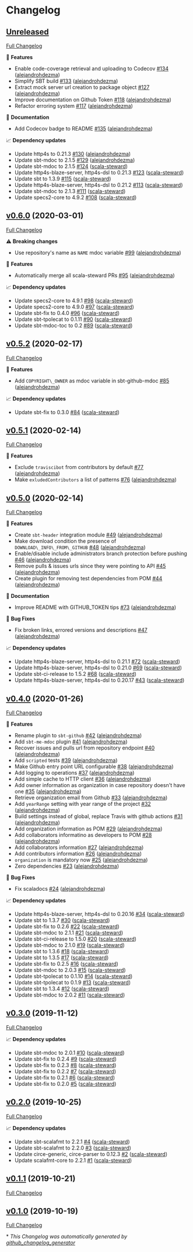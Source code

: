 # Changelog

## [Unreleased](https://github.com/alejandrohdezma/sbt-github/tree/HEAD)

[Full Changelog](https://github.com/alejandrohdezma/sbt-github/compare/v0.6.0...HEAD)

🚀 **Features**

- Enable code-coverage retrieval and uploading to Codecov [\#134](https://github.com/alejandrohdezma/sbt-github/pull/134) ([alejandrohdezma](https://github.com/alejandrohdezma))
- Simplify SBT build [\#133](https://github.com/alejandrohdezma/sbt-github/pull/133) ([alejandrohdezma](https://github.com/alejandrohdezma))
- Extract mock server url creation to package object [\#127](https://github.com/alejandrohdezma/sbt-github/pull/127) ([alejandrohdezma](https://github.com/alejandrohdezma))
- Improve documentation on Github Token [\#118](https://github.com/alejandrohdezma/sbt-github/pull/118) ([alejandrohdezma](https://github.com/alejandrohdezma))
- Refactor erroring system [\#117](https://github.com/alejandrohdezma/sbt-github/pull/117) ([alejandrohdezma](https://github.com/alejandrohdezma))

📘 **Documentation**

- Add Codecov badge to README [\#135](https://github.com/alejandrohdezma/sbt-github/pull/135) ([alejandrohdezma](https://github.com/alejandrohdezma))

📈 **Dependency updates**

- Update http4s to 0.21.3 [\#130](https://github.com/alejandrohdezma/sbt-github/pull/130) ([alejandrohdezma](https://github.com/alejandrohdezma))
- Update sbt-mdoc to 2.1.5 [\#129](https://github.com/alejandrohdezma/sbt-github/pull/129) ([alejandrohdezma](https://github.com/alejandrohdezma))
- Update sbt-mdoc to 2.1.5 [\#124](https://github.com/alejandrohdezma/sbt-github/pull/124) ([scala-steward](https://github.com/scala-steward))
- Update http4s-blaze-server, http4s-dsl to 0.21.3 [\#123](https://github.com/alejandrohdezma/sbt-github/pull/123) ([scala-steward](https://github.com/scala-steward))
- Update sbt to 1.3.9 [\#115](https://github.com/alejandrohdezma/sbt-github/pull/115) ([scala-steward](https://github.com/scala-steward))
- Update http4s-blaze-server, http4s-dsl to 0.21.2 [\#113](https://github.com/alejandrohdezma/sbt-github/pull/113) ([scala-steward](https://github.com/scala-steward))
- Update sbt-mdoc to 2.1.3 [\#111](https://github.com/alejandrohdezma/sbt-github/pull/111) ([scala-steward](https://github.com/scala-steward))
- Update specs2-core to 4.9.2 [\#108](https://github.com/alejandrohdezma/sbt-github/pull/108) ([scala-steward](https://github.com/scala-steward))

## [v0.6.0](https://github.com/alejandrohdezma/sbt-github/tree/v0.6.0) (2020-03-01)

[Full Changelog](https://github.com/alejandrohdezma/sbt-github/compare/v0.5.2...v0.6.0)

⚠️ **Breaking changes**

- Use repository's name as `NAME` mdoc variable [\#99](https://github.com/alejandrohdezma/sbt-github/pull/99) ([alejandrohdezma](https://github.com/alejandrohdezma))

🚀 **Features**

- Automatically merge all scala-steward PRs [\#95](https://github.com/alejandrohdezma/sbt-github/pull/95) ([alejandrohdezma](https://github.com/alejandrohdezma))

📈 **Dependency updates**

- Update specs2-core to 4.9.1 [\#98](https://github.com/alejandrohdezma/sbt-github/pull/98) ([scala-steward](https://github.com/scala-steward))
- Update specs2-core to 4.9.0 [\#97](https://github.com/alejandrohdezma/sbt-github/pull/97) ([scala-steward](https://github.com/scala-steward))
- Update sbt-fix to 0.4.0 [\#96](https://github.com/alejandrohdezma/sbt-github/pull/96) ([scala-steward](https://github.com/scala-steward))
- Update sbt-tpolecat to 0.1.11 [\#90](https://github.com/alejandrohdezma/sbt-github/pull/90) ([scala-steward](https://github.com/scala-steward))
- Update sbt-mdoc-toc to 0.2 [\#89](https://github.com/alejandrohdezma/sbt-github/pull/89) ([scala-steward](https://github.com/scala-steward))

## [v0.5.2](https://github.com/alejandrohdezma/sbt-github/tree/v0.5.2) (2020-02-17)

[Full Changelog](https://github.com/alejandrohdezma/sbt-github/compare/v0.5.1...v0.5.2)

🚀 **Features**

- Add `COPYRIGHT\_OWNER` as mdoc variable in sbt-github-mdoc [\#85](https://github.com/alejandrohdezma/sbt-github/pull/85) ([alejandrohdezma](https://github.com/alejandrohdezma))

📈 **Dependency updates**

- Update sbt-fix to 0.3.0 [\#84](https://github.com/alejandrohdezma/sbt-github/pull/84) ([scala-steward](https://github.com/scala-steward))

## [v0.5.1](https://github.com/alejandrohdezma/sbt-github/tree/v0.5.1) (2020-02-14)

[Full Changelog](https://github.com/alejandrohdezma/sbt-github/compare/v0.5.0...v0.5.1)

🚀 **Features**

- Exclude `traviscibot` from contributors by default [\#77](https://github.com/alejandrohdezma/sbt-github/pull/77) ([alejandrohdezma](https://github.com/alejandrohdezma))
- Make `exludedContributors` a list of patterns [\#76](https://github.com/alejandrohdezma/sbt-github/pull/76) ([alejandrohdezma](https://github.com/alejandrohdezma))

## [v0.5.0](https://github.com/alejandrohdezma/sbt-github/tree/v0.5.0) (2020-02-14)

[Full Changelog](https://github.com/alejandrohdezma/sbt-github/compare/v0.4.0...v0.5.0)

🚀 **Features**

- Create `sbt-header` integration module [\#49](https://github.com/alejandrohdezma/sbt-github/pull/49) ([alejandrohdezma](https://github.com/alejandrohdezma))
- Make download condition the presence of `DOWNLOAD\_INFO\_FROM\_GITHUB` [\#48](https://github.com/alejandrohdezma/sbt-github/pull/48) ([alejandrohdezma](https://github.com/alejandrohdezma))
- Enable/disable include administrators branch protection before pushing [\#46](https://github.com/alejandrohdezma/sbt-github/pull/46) ([alejandrohdezma](https://github.com/alejandrohdezma))
- Remove pulls & issues urls since they were pointing to API [\#45](https://github.com/alejandrohdezma/sbt-github/pull/45) ([alejandrohdezma](https://github.com/alejandrohdezma))
- Create plugin for removing test dependencies from POM [\#44](https://github.com/alejandrohdezma/sbt-github/pull/44) ([alejandrohdezma](https://github.com/alejandrohdezma))

📘 **Documentation**

- Improve README with GITHUB\_TOKEN tips [\#73](https://github.com/alejandrohdezma/sbt-github/pull/73) ([alejandrohdezma](https://github.com/alejandrohdezma))

🐛 **Bug Fixes**

- Fix broken links, errored versions and descriptions [\#47](https://github.com/alejandrohdezma/sbt-github/pull/47) ([alejandrohdezma](https://github.com/alejandrohdezma))

📈 **Dependency updates**

- Update http4s-blaze-server, http4s-dsl to 0.21.1 [\#72](https://github.com/alejandrohdezma/sbt-github/pull/72) ([scala-steward](https://github.com/scala-steward))
- Update http4s-blaze-server, http4s-dsl to 0.21.0 [\#69](https://github.com/alejandrohdezma/sbt-github/pull/69) ([scala-steward](https://github.com/scala-steward))
- Update sbt-ci-release to 1.5.2 [\#68](https://github.com/alejandrohdezma/sbt-github/pull/68) ([scala-steward](https://github.com/scala-steward))
- Update http4s-blaze-server, http4s-dsl to 0.20.17 [\#43](https://github.com/alejandrohdezma/sbt-github/pull/43) ([scala-steward](https://github.com/scala-steward))

## [v0.4.0](https://github.com/alejandrohdezma/sbt-github/tree/v0.4.0) (2020-01-26)

[Full Changelog](https://github.com/alejandrohdezma/sbt-github/compare/v0.3.0...v0.4.0)

🚀 **Features**

- Rename plugin to `sbt-github` [\#42](https://github.com/alejandrohdezma/sbt-github/pull/42) ([alejandrohdezma](https://github.com/alejandrohdezma))
- Add `sbt-me-mdoc` plugin [\#41](https://github.com/alejandrohdezma/sbt-github/pull/41) ([alejandrohdezma](https://github.com/alejandrohdezma))
- Recover issues and pulls url from repository endpoint [\#40](https://github.com/alejandrohdezma/sbt-github/pull/40) ([alejandrohdezma](https://github.com/alejandrohdezma))
- Add `scripted` tests [\#39](https://github.com/alejandrohdezma/sbt-github/pull/39) ([alejandrohdezma](https://github.com/alejandrohdezma))
- Make Github entry point URL configurable [\#38](https://github.com/alejandrohdezma/sbt-github/pull/38) ([alejandrohdezma](https://github.com/alejandrohdezma))
- Add logging to operations [\#37](https://github.com/alejandrohdezma/sbt-github/pull/37) ([alejandrohdezma](https://github.com/alejandrohdezma))
- Add simple cache to HTTP client [\#36](https://github.com/alejandrohdezma/sbt-github/pull/36) ([alejandrohdezma](https://github.com/alejandrohdezma))
- Add owner information as organization in case repository doesn't have one [\#35](https://github.com/alejandrohdezma/sbt-github/pull/35) ([alejandrohdezma](https://github.com/alejandrohdezma))
- Retrieve organization email from Github [\#33](https://github.com/alejandrohdezma/sbt-github/pull/33) ([alejandrohdezma](https://github.com/alejandrohdezma))
- Add `yearRange` setting with year range of the project [\#32](https://github.com/alejandrohdezma/sbt-github/pull/32) ([alejandrohdezma](https://github.com/alejandrohdezma))
- Build settings instead of global, replace Travis with github actions [\#31](https://github.com/alejandrohdezma/sbt-github/pull/31) ([alejandrohdezma](https://github.com/alejandrohdezma))
- Add organization information as POM [\#29](https://github.com/alejandrohdezma/sbt-github/pull/29) ([alejandrohdezma](https://github.com/alejandrohdezma))
- Add collaborators informatino as developers to POM [\#28](https://github.com/alejandrohdezma/sbt-github/pull/28) ([alejandrohdezma](https://github.com/alejandrohdezma))
- Add collaborators information [\#27](https://github.com/alejandrohdezma/sbt-github/pull/27) ([alejandrohdezma](https://github.com/alejandrohdezma))
- Add contributors information [\#26](https://github.com/alejandrohdezma/sbt-github/pull/26) ([alejandrohdezma](https://github.com/alejandrohdezma))
- `organization` is mandatory now [\#25](https://github.com/alejandrohdezma/sbt-github/pull/25) ([alejandrohdezma](https://github.com/alejandrohdezma))
- Zero dependencies [\#23](https://github.com/alejandrohdezma/sbt-github/pull/23) ([alejandrohdezma](https://github.com/alejandrohdezma))

🐛 **Bug Fixes**

- Fix scaladocs [\#24](https://github.com/alejandrohdezma/sbt-github/pull/24) ([alejandrohdezma](https://github.com/alejandrohdezma))

📈 **Dependency updates**

- Update http4s-blaze-server, http4s-dsl to 0.20.16 [\#34](https://github.com/alejandrohdezma/sbt-github/pull/34) ([scala-steward](https://github.com/scala-steward))
- Update sbt to 1.3.7 [\#30](https://github.com/alejandrohdezma/sbt-github/pull/30) ([scala-steward](https://github.com/scala-steward))
- Update sbt-fix to 0.2.6 [\#22](https://github.com/alejandrohdezma/sbt-github/pull/22) ([scala-steward](https://github.com/scala-steward))
- Update sbt-mdoc to 2.1.1 [\#21](https://github.com/alejandrohdezma/sbt-github/pull/21) ([scala-steward](https://github.com/scala-steward))
- Update sbt-ci-release to 1.5.0 [\#20](https://github.com/alejandrohdezma/sbt-github/pull/20) ([scala-steward](https://github.com/scala-steward))
- Update sbt-mdoc to 2.1.0 [\#19](https://github.com/alejandrohdezma/sbt-github/pull/19) ([scala-steward](https://github.com/scala-steward))
- Update sbt to 1.3.6 [\#18](https://github.com/alejandrohdezma/sbt-github/pull/18) ([scala-steward](https://github.com/scala-steward))
- Update sbt to 1.3.5 [\#17](https://github.com/alejandrohdezma/sbt-github/pull/17) ([scala-steward](https://github.com/scala-steward))
- Update sbt-fix to 0.2.5 [\#16](https://github.com/alejandrohdezma/sbt-github/pull/16) ([scala-steward](https://github.com/scala-steward))
- Update sbt-mdoc to 2.0.3 [\#15](https://github.com/alejandrohdezma/sbt-github/pull/15) ([scala-steward](https://github.com/scala-steward))
- Update sbt-tpolecat to 0.1.10 [\#14](https://github.com/alejandrohdezma/sbt-github/pull/14) ([scala-steward](https://github.com/scala-steward))
- Update sbt-tpolecat to 0.1.9 [\#13](https://github.com/alejandrohdezma/sbt-github/pull/13) ([scala-steward](https://github.com/scala-steward))
- Update sbt to 1.3.4 [\#12](https://github.com/alejandrohdezma/sbt-github/pull/12) ([scala-steward](https://github.com/scala-steward))
- Update sbt-mdoc to 2.0.2 [\#11](https://github.com/alejandrohdezma/sbt-github/pull/11) ([scala-steward](https://github.com/scala-steward))

## [v0.3.0](https://github.com/alejandrohdezma/sbt-github/tree/v0.3.0) (2019-11-12)

[Full Changelog](https://github.com/alejandrohdezma/sbt-github/compare/v0.2.0...v0.3.0)

📈 **Dependency updates**

- Update sbt-mdoc to 2.0.1 [\#10](https://github.com/alejandrohdezma/sbt-github/pull/10) ([scala-steward](https://github.com/scala-steward))
- Update sbt-fix to 0.2.4 [\#9](https://github.com/alejandrohdezma/sbt-github/pull/9) ([scala-steward](https://github.com/scala-steward))
- Update sbt-fix to 0.2.3 [\#8](https://github.com/alejandrohdezma/sbt-github/pull/8) ([scala-steward](https://github.com/scala-steward))
- Update sbt-fix to 0.2.2 [\#7](https://github.com/alejandrohdezma/sbt-github/pull/7) ([scala-steward](https://github.com/scala-steward))
- Update sbt-fix to 0.2.1 [\#6](https://github.com/alejandrohdezma/sbt-github/pull/6) ([scala-steward](https://github.com/scala-steward))
- Update sbt-fix to 0.2.0 [\#5](https://github.com/alejandrohdezma/sbt-github/pull/5) ([scala-steward](https://github.com/scala-steward))

## [v0.2.0](https://github.com/alejandrohdezma/sbt-github/tree/v0.2.0) (2019-10-25)

[Full Changelog](https://github.com/alejandrohdezma/sbt-github/compare/v0.1.1...v0.2.0)

📈 **Dependency updates**

- Update sbt-scalafmt to 2.2.1 [\#4](https://github.com/alejandrohdezma/sbt-github/pull/4) ([scala-steward](https://github.com/scala-steward))
- Update sbt-scalafmt to 2.2.0 [\#3](https://github.com/alejandrohdezma/sbt-github/pull/3) ([scala-steward](https://github.com/scala-steward))
- Update circe-generic, circe-parser to 0.12.3 [\#2](https://github.com/alejandrohdezma/sbt-github/pull/2) ([scala-steward](https://github.com/scala-steward))
- Update scalafmt-core to 2.2.1 [\#1](https://github.com/alejandrohdezma/sbt-github/pull/1) ([scala-steward](https://github.com/scala-steward))

## [v0.1.1](https://github.com/alejandrohdezma/sbt-github/tree/v0.1.1) (2019-10-21)

[Full Changelog](https://github.com/alejandrohdezma/sbt-github/compare/v0.1.0...v0.1.1)

## [v0.1.0](https://github.com/alejandrohdezma/sbt-github/tree/v0.1.0) (2019-10-19)

[Full Changelog](https://github.com/alejandrohdezma/sbt-github/compare/f5fed13d09119eb8f3c421baef3226c386f65faa...v0.1.0)



\* *This Changelog was automatically generated by [github_changelog_generator](https://github.com/github-changelog-generator/github-changelog-generator)*
